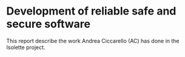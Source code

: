 # Development of reliable safe and secure software

This report describe the work Andrea Ciccarello (AC) has done in the Isolette project.
